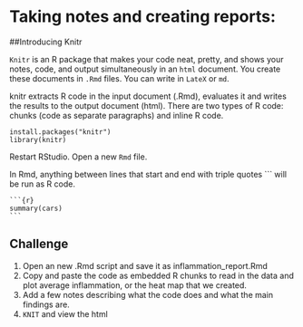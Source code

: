 # Taking notes and creating reports:
##Introducing Knitr

`Knitr` is an R package that makes your code neat, pretty, and shows your notes, code, and output simultaneously in an `html` document. You create these documents in `.Rmd` files. You can write in `LateX` or `md`. 

knitr extracts R code in the input document (.Rmd), evaluates it and writes the results to the output document (html). There are two types of R code: chunks (code as separate paragraphs) and inline R code.

	install.packages("knitr")
	library(knitr)
	
Restart RStudio. 
Open a new `Rmd` file. 

In Rmd, anything between lines that start and end with triple quotes ``` will be run as R code.

	```{r}
	summary(cars)
	```

Challenge
---------
1. Open an new .Rmd script and save it as inflammation_report.Rmd
2. Copy and paste the code as embedded R chunks to read in the data and plot average inflammation, or the heat map that we created.
3. Add a few notes describing what the code does and what the main findings are.
4. `KNIT` and view the html
	